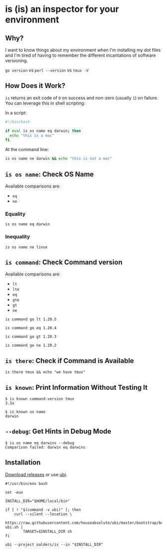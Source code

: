 # is (is) an inspector for your environment

## Why?

I want to know things about my environment when I'm installing my dot files and I'm tired of having to remember the different
incantations of software versioning.

`go version` vs `perl --version` vs `tmux -V`

## How Does it Work?

`is` returns an exit code of `0` on success and non-zero (usually `1`) on failure. You can leverage this in shell scripting:

In a script:

```bash
#!/bin/bash

if eval is os name eq darwin; then
  echo "this is a mac"
fi
```

At the command line:

```bash
is os name ne darwin && echo "this is not a mac"
```

## `is os name`: Check OS Name

Available comparisons are:

* `eq`
* `ne`

### Equality

```text
is os name eq darwin
```

### Inequality

```text
is os name ne linux
```

## `is command`: Check Command version

Available comparisons are:

* `lt`
* `lte`
* `eq`
* `gte`
* `gt`
* `ne`

```text
is command go lt 1.20.5

is command go eq 1.20.4

is command go gt 1.20.3

is command go ne 1.20.2
```

## `is there`: Check if Command is Available

```text
is there tmux && echo "we have tmux"
```

## `is known`: Print Information Without Testing It

```text
$ is known command-version tmux
3.3a
```

```text
$ is known os name
darwin
```

## `--debug`: Get Hints in Debug Mode

```text
$ is os name eq darwins --debug
Comparison failed: darwin eq darwins
```

## Installation

[Download releases](https://github.com/oalders/is/releases) or use [ubi](https://github.com/houseabsolute/ubi).

```
#!/usr/bin/env bash

set -eux

INSTALL_DIR="$HOME/local/bin"

if [ ! "$(command -v ubi)" ]; then
    curl --silent --location \
        https://raw.githubusercontent.com/houseabsolute/ubi/master/bootstrap/bootstrap-ubi.sh |
        TARGET=$INSTALL_DIR sh
fi

ubi --project oalders/is --in "$INSTALL_DIR"
```
